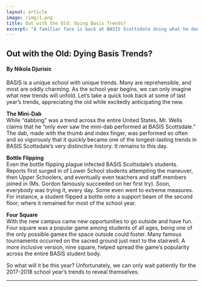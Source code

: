 ```yaml
---
layout: article
image: /img/1.png
title: Out with the Old: Dying Basis Trends? 
excerpt: "A familiar face is back at BASIS Scottsdale doing what he does best: teaching physics."
---
```


<h2>Out with the Old: Dying Basis Trends?</h2>
<h4>By Nikola Djurisic</h4>

BASIS  is a unique school with unique trends. Many are reprehensible, and most are oddly charming. As the school year begins, we can only imagine what new trends will unfold. Let’s take a quick look back at some of last year’s trends, appreciating the old while excitedly anticipating the new.

<strong>The Mini-Dab</strong><br/>
While “dabbing” was a trend across the entire United States, Mr. Wells claims that he “only ever saw the mini-dab performed at BASIS Scottsdale.” The dab, made with the thumb and index finger, was performed so often and so vigorously that it quickly became one of the longest-lasting trends in BASIS Scottsdale’s very distinctive history. It remains to this day.

<strong>Bottle Flipping</strong><br/>
Even the bottle flipping plague infected BASIS Scottsdale’s students. Reports first surged in of Lower School students attempting the maneuver, then Upper Schoolers, and eventually even teachers and staff members joined in (Ms. Gordon famously succeeded on her first try). Soon, everybody was trying it, every day. Some even went to extreme measures. For instance, a student flipped a bottle onto a support beam of the second floor, where it remained for most of the school year.

<strong>Four Square</strong><br/>
With the new campus came new opportunities to go outside and have fun. Four square was a popular game among students of all ages, being one of the only possible games the space outside could foster. Many famous tournaments occurred on the sacred ground just next to the stairwell. A more inclusive version, nine square, helped spread the game’s popularity across the entire BASIS student body.

So what will it be this year? Unfortunately, we can only wait patiently for the 2017-2018 school year’s trends to reveal themselves.

<hr style="border-color:#7D7D7D;height:0.5px;">
<h6></h6>
